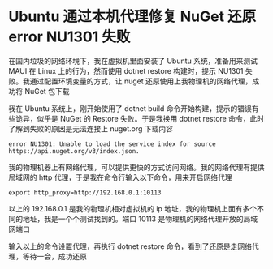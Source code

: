 # Ubuntu 通过本机代理修复 NuGet 还原 error NU1301 失败

在国内垃圾的网络环境下，我在虚拟机里面安装了 Ubuntu 系统，准备用来测试 MAUI 在 Linux 上的行为，然而使用 dotnet restore 构建时，提示 NU1301 失败。我通过配置环境变量的方式，让 nuget 还原使用上我物理机的网络代理，成功将 NuGet 包下载

<!--more-->
<!-- CreateTime:2022/8/16 21:13:19 -->

<!-- 发布 -->
<!-- 博客 -->

我在 Ubuntu 系统上，刚开始使用了 dotnet build 命令开始构建，提示的错误有些诡异，似乎是 NuGet 的 Restore 失败。于是我换用 dotnet restore 命令，此时了解到失败的原因是无法连接上 nuget.org 下载内容

```
error NU1301: Unable to load the service index for source https://api.nuget.org/v3/index.json.
```

我的物理机器上有网络代理，可以提供更快的方式访问网络。我的网络代理有提供局域网的 http 代理，于是我在命令行输入以下命令，用来开启网络代理

```
export http_proxy=http://192.168.0.1:10113
```

以上的 192.168.0.1 是我的物理机相对虚拟机的 ip 地址，我的物理机上面有多个不同的地址，我是一个个测试找到的。端口 10113 是物理机的网络代理开放的局域网端口

输入以上的命令设置代理，再执行 dotnet restore 命令，看到了还原是走网络代理，等待一会，成功还原


